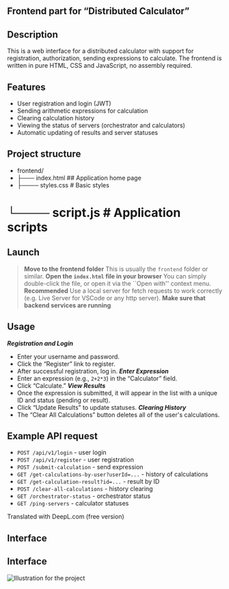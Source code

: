 ## Frontend part for “Distributed Calculator”
## Description
This is a web interface for a distributed calculator with support for registration, authorization, sending expressions to calculate. The frontend is written in pure HTML, CSS and JavaScript, no assembly required.
## Features
* User registration and login (JWT)
* Sending arithmetic expressions for calculation
* Clearing calculation history
* Viewing the status of servers (orchestrator and calculators)
* Automatic updating of results and server statuses
## Project structure
* frontend/
* ├─── index.html ## Application home page
* ├──── styles.css # Basic styles
# └──── script.js # Application scripts
## Launch
> **Move to the frontend folder**
> This is usually the `frontend` folder or similar.
> **Open the ``index.html`` file in your browser**
> You can simply double-click the file, or open it via the ``Open with'' context menu.
> **Recommended**
> Use a local server for fetch requests to work correctly (e.g. Live Server for VSCode or any http server).
> **Make sure that backend services are running**
## Usage
***Registration and Login***
- Enter your username and password.
- Click the “Register” link to register.
- After successful registration, log in.
***Enter Expression***
- Enter an expression (e.g., `2+2*3`) in the “Calculator” field.
- Click “Calculate.”
***View Results***
- Once the expression is submitted, it will appear in the list with a unique ID and status (pending or result).
- Click “Update Results” to update statuses.
***Clearing History***
- The “Clear All Calculations” button deletes all of the user's calculations.
## Example API request
* `POST /api/v1/login` - user login
* `POST /api/v1/register` - user registration
* `POST /submit-calculation` - send expression
* `GET /get-calculations-by-user?userId=...` - history of calculations
* `GET /get-calculation-result?id=...` - result by ID
* `POST /clear-all-calculations` - history clearing
* `GET /orchestrator-status` - orchestrator status
* `GET /ping-servers` - calculator statuses

Translated with DeepL.com (free version)
## Interface
## Interface
![Illustration for the project](https://github.com/ruslan709/distributed-calculator/tree/main/frontend/interface )
